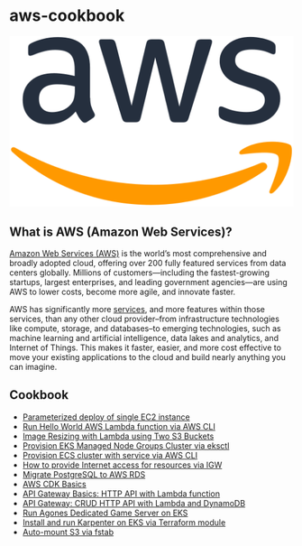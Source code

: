 # aws-cookbook

![](./img/aws-cookbook.png)

## What is AWS (Amazon Web Services)?

[Amazon Web Services (AWS)](https://aws.amazon.com/what-is-aws/) is the world’s most comprehensive and broadly adopted cloud, offering over 200 fully featured services from data centers globally. Millions of customers—including the fastest-growing startups, largest enterprises, and leading government agencies—are using AWS to lower costs, become more agile, and innovate faster.

AWS has significantly more [services](https://aws.amazon.com/products/?pg=WIAWS-mstf), and more features within those services, than any other cloud provider–from infrastructure technologies like compute, storage, and databases–to emerging technologies, such as machine learning and artificial intelligence, data lakes and analytics, and Internet of Things. This makes it faster, easier, and more cost effective to move your existing applications to the cloud and build nearly anything you can imagine.

## Cookbook
- [Parameterized deploy of single EC2 instance](./cloudformation/parameterized-ec2-deploy/)
- [Run Hello World AWS Lambda function via AWS CLI](./lambda/hello-world-via-cli/)
- [Image Resizing with Lambda using Two S3 Buckets](./s3-trigger-lambda/)
- [Provision EKS Managed Node Groups Cluster via eksctl](./provision-eks-cluster-with-eksctl/)
- [Provision ECS cluster with service via AWS CLI](./provision-ecs-cluster-via-cli/)
- [How to provide Internet access for resources via IGW](./provide-internet-access-via-igw/)
- [Migrate PostgreSQL to AWS RDS](./migrate-to-rds-psql/)
- [AWS CDK Basics](./cdk-basics/)
- [API Gateway Basics: HTTP API with Lambda function](./api-gateway/basics/)
- [API Gateway: CRUD HTTP API with Lambda and DynamoDB](./api-gateway/http-api-lambda-dynamodb/)
- [Run Agones Dedicated Game Server on EKS](./agones-game-server-eks/)
- [Install and run Karpenter on EKS via Terraform module](./karpenter-on-eks/)
- [Auto-mount S3 via fstab](./mount-s3-via-fstab/)
